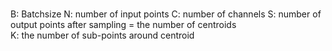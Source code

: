 # 
B: Batchsize 
N: number of input points 
C: number of channels 
S: number of output points after sampling = the number of centroids  
K: the number of sub-points around centroid 